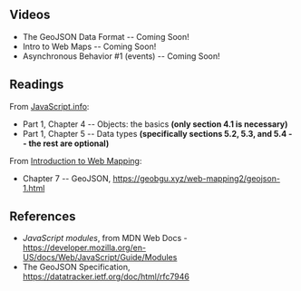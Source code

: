 ## Videos

* The GeoJSON Data Format -- Coming Soon!
* Intro to Web Maps -- Coming Soon!
* Asynchronous Behavior #1 (events) -- Coming Soon!

## Readings

From [JavaScript.info](https://javascript.info/):
* Part 1, Chapter 4 -- Objects: the basics **(only section 4.1 is necessary)**
* Part 1, Chapter 5 -- Data types **(specifically sections 5.2, 5.3, and 5.4 -- the rest are optional)**

From [Introduction to Web Mapping](https://geobgu.xyz/web-mapping2/):
* Chapter 7 -- GeoJSON, https://geobgu.xyz/web-mapping2/geojson-1.html

## References

* _JavaScript modules_, from MDN Web Docs - https://developer.mozilla.org/en-US/docs/Web/JavaScript/Guide/Modules
* The GeoJSON Specification, https://datatracker.ietf.org/doc/html/rfc7946